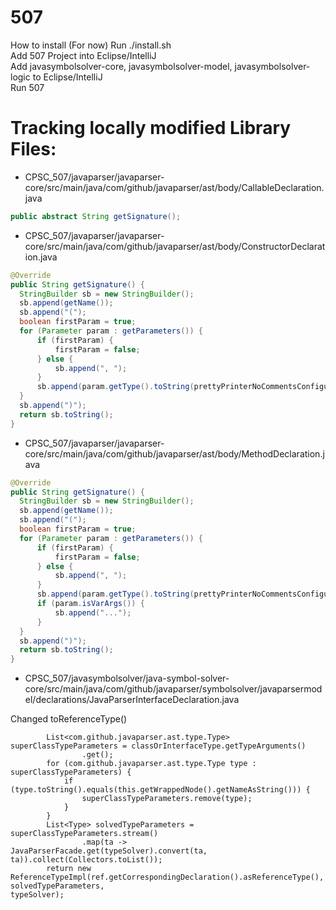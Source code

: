 # 507


How to install (For now)
Run ./install.sh  
Add 507 Project into Eclipse/IntelliJ  
Add javasymbolsolver-core, javasymbolsolver-model, javasymbolsolver-logic to Eclipse/IntelliJ  
Run 507  
  
# Tracking locally modified Library Files:  

* CPSC_507/javaparser/javaparser-core/src/main/java/com/github/javaparser/ast/body/CallableDeclaration.java
```java
public abstract String getSignature();
```

* CPSC_507/javaparser/javaparser-core/src/main/java/com/github/javaparser/ast/body/ConstructorDeclaration.java
```java
@Override
public String getSignature() {
  StringBuilder sb = new StringBuilder();
  sb.append(getName());
  sb.append("(");
  boolean firstParam = true;
  for (Parameter param : getParameters()) {
      if (firstParam) {
          firstParam = false;
      } else {
          sb.append(", ");
      }
      sb.append(param.getType().toString(prettyPrinterNoCommentsConfiguration));
  }
  sb.append(")");
  return sb.toString();
}
```

* CPSC_507/javaparser/javaparser-core/src/main/java/com/github/javaparser/ast/body/MethodDeclaration.java
```java
@Override
public String getSignature() {
  StringBuilder sb = new StringBuilder();
  sb.append(getName());
  sb.append("(");
  boolean firstParam = true;
  for (Parameter param : getParameters()) {
      if (firstParam) {
          firstParam = false;
      } else {
          sb.append(", ");
      }
      sb.append(param.getType().toString(prettyPrinterNoCommentsConfiguration));
      if (param.isVarArgs()) {
          sb.append("...");
      }
  }
  sb.append(")");
  return sb.toString();
}
```
* CPSC_507/javasymbolsolver/java-symbol-solver-core/src/main/java/com/github/javaparser/symbolsolver/javaparsermodel/declarations/JavaParserInterfaceDeclaration.java  
  
Changed toReferenceType()  
```
		List<com.github.javaparser.ast.type.Type> superClassTypeParameters = classOrInterfaceType.getTypeArguments()
				.get();
		for (com.github.javaparser.ast.type.Type type : superClassTypeParameters) {
			if (type.toString().equals(this.getWrappedNode().getNameAsString())) {
				superClassTypeParameters.remove(type);
			}
		}
		List<Type> solvedTypeParameters = superClassTypeParameters.stream()
				.map(ta -> JavaParserFacade.get(typeSolver).convert(ta, ta)).collect(Collectors.toList());
		return new ReferenceTypeImpl(ref.getCorrespondingDeclaration().asReferenceType(), solvedTypeParameters,
typeSolver);
```
